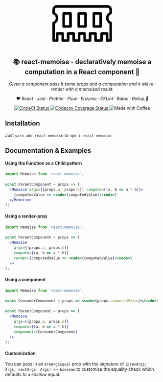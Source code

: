 <p align="center">
  <img alt="Logo" src="https://raw.githubusercontent.com/tdeekens/react-memoise/master/logo.jpg" /><br /><br />
</p>

<h2 align="center">📚 react-memoise - declaratively memoise a computation in a React component 🧠</h2>
<p align="center">
  <i>Given a <Memoise> component pass it some props and a computation and it will re-render with a memoised result.</i>
</p>

<p align="center">
  <em>
  ❤️
  React
  · Jest
  · Prettier
  · Flow
  · Enzyme
  · ESLint
  · Babel
  · Rollup
  🙏
  </em>
</p>

<p align="center">
  <a href="https://circleci.com/gh/tdeekens/react-memoise">
    <img alt="CircleCI Status" src="https://circleci.com/gh/tdeekens/react-memoise.svg?style=shield&circle-token=63ee7a0e1c766b6b76da6f7ba4c7b9f2a7876191">
  </a>
  <a href="https://codecov.io/gh/tdeekens/react-memoise">
    <img alt="Codecov Coverage Status" src="https://img.shields.io/codecov/c/github/tdeekens/react-memoise.svg?style=flat-square">
  </a>
  <img alt="Made with Coffee" src="https://img.shields.io/badge/made%20with-%E2%98%95%EF%B8%8F%20coffee-yellow.svg">
</p>

## Installation

Just `yarn add react-memoise` or `npm i react-memoise`.

## Documentation & Examples

#### Using the Function as a Child pattern

```jsx
import Memoise from 'react-memoise';

const ParentComponent = props => (
  <Memoise args={[props.a, props.b]} compute={(a, b => a * b)}>
    {computedValue => <code>{computedValue}</code>}
  </Memoise>
);
```

#### Using a render-prop

```jsx
import Memoise from 'react-memoise';

const ParentComponent = props => (
  <Memoise
    args={[props.a, props.b]}
    compute={(a, b => a * b)}
    render={computedValue => <code>{computedValue}</code>}
  />
);
```

#### Using a component

```jsx
import Memoise from 'react-memoise';

const ConsumerComponent = props => <code>{props.computedValue}</code>;

const ParentComponent = props => (
  <Memoise
    args={[props.a, props.b]}
    compute={(a, b => a * b)}
    component={ConsumerComponent}
  />
);
```

#### Customization

You can pass in an `areArgsEqual` prop with the signature of `(prevArgs: Args, nextArgs: Args) => boolean` to customise the equality check which defaults to a shallow equal.
